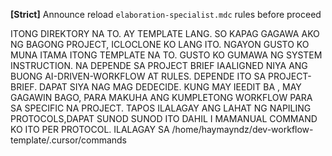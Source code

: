 
**[Strict]** Announce reload `elaboration-specialist.mdc` rules before proceed



ITONG DIREKTORY NA TO. AY TEMPLATE LANG. SO KAPAG GAGAWA AKO NG BAGONG PROJECT, ICLOCLONE KO LANG ITO. NGAYON GUSTO KO MUNA ITAMA ITONG TEMPLATE NA TO. GUSTO KO GUMAWA NG SYSTEM INSTRUCTION. NA DEPENDE SA PROJECT BRIEF IAALIGNED NIYA ANG BUONG AI-DRIVEN-WORKFLOW AT RULES. DEPENDE ITO SA PROJECT-BRIEF. DAPAT SIYA NAG MAG DEDECIDE. KUNG MAY IEEDIT BA , MAY GAGAWIN BAGO, PARA MAKUHA ANG KUMPLETONG WORKFLOW PARA SA SPECIFIC NA PROJECT. TAPOS ILALAGAY ANG LAHAT NG NAPILING PROTOCOLS,DAPAT SUNOD SUNOD ITO DAHIL I MAMANUAL COMMAND KO ITO PER PROTOCOL. ILALAGAY SA /home/haymayndz/dev-workflow-template/.cursor/commands
